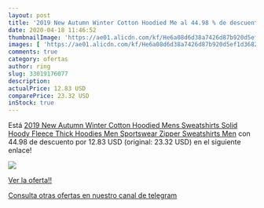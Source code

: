 ```yaml
---
layout: post
title: '2019 New Autumn Winter Cotton Hoodied Me al 44.98 % de descuento'
date: 2020-04-18 11:46:52
thumbnailImage: 'https://ae01.alicdn.com/kf/He6a08d6d38a7426d87b920d5ef1d3682p/2019-New-Autumn-Winter-Cotton-Hoodied-Mens-Sweatshirts-Solid-Hoody-Fleece-Thick-Hoodies-Men-Sportswear-Zipper.jpg_350x350._SL200_.jpg'
images: [ 'https://ae01.alicdn.com/kf/He6a08d6d38a7426d87b920d5ef1d3682p/2019-New-Autumn-Winter-Cotton-Hoodied-Mens-Sweatshirts-Solid-Hoody-Fleece-Thick-Hoodies-Men-Sportswear-Zipper.jpg_350x350._SL200_.jpg' ]
comments: true
category: ofertas
author: ring
slug: 33019176077
description:
actualPrice: 12.83 USD
comparePrice: 23.32 USD
inStock: true
---
```


Está [2019 New Autumn Winter Cotton Hoodied Mens Sweatshirts Solid Hoody Fleece Thick Hoodies Men Sportswear Zipper Sweatshirts Men](https://www.amazon.com/dp/33019176077/?tag=redken08-20) con 44.98 de descuento por 12.83 USD (original: 23.32 USD) en el siguiente enlace!

[![](https://ae01.alicdn.com/kf/He6a08d6d38a7426d87b920d5ef1d3682p/2019-New-Autumn-Winter-Cotton-Hoodied-Mens-Sweatshirts-Solid-Hoody-Fleece-Thick-Hoodies-Men-Sportswear-Zipper.jpg_350x350._SL200_.jpg)](https://www.amazon.com/dp/33019176077/?tag=redken08-20)

[Ver la oferta!!](https://www.amazon.com/dp/33019176077/?tag=redken08-20)

[Consulta otras ofertas en nuestro canal de telegram](https://t.me/s/ofertas25)
